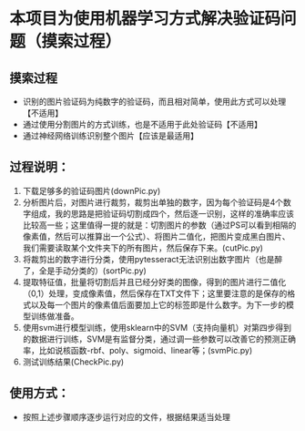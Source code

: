 # 本项目为使用机器学习方式解决验证码问题（摸索过程）

## 摸索过程
* 识别的图片验证码为纯数字的验证码，而且相对简单，使用此方式可以处理【不适用】
* 通过使用分割图片的方式训练，也是不适用于此处验证码【不适用】
* 通过神经网络训练识别整个图片【应该是最适用】


## 过程说明：
1. 下载足够多的验证码图片(downPic.py)
2. 分析图片后，对图片进行裁剪，裁剪出单独的数字，因为每个验证码是4个数字组成，我的思路是把验证码切割成四个，然后逐一识别，这样的准确率应该比较高一些；这里值得一提的就是：切割图片的参数（通过PS可以看到相隔的像素值，然后可以推算出一个公式）、将图片二值化，把图片变成黑白图片、我们需要读取某个文件夹下的所有图片，然后保存下来。(cutPic.py)
3. 将裁剪出的数字进行分类，使用pytesseract无法识别出数字图片（也是醉了，全是手动分类的）(sortPic.py)
4. 提取特征值，批量将切割后并且已经分好类的图像，得到的图片进行二值化（0,1）处理，变成像素值，然后保存在TXT文件下；这里要注意的是保存的格式以及每一个图片的像素值后面要加上它的标签即是什么数字。为下一步的模型训练做准备。
4. 使用svm进行模型训练，使用sklearn中的SVM（支持向量机）对第四步得到的数据进行训练，SVM是有监督分类，通过调一些参数可以改善它的预测正确率，比如说核函数-rbf、poly、sigmoid、linear等；(svmPic.py)
5. 测试训练结果(CheckPic.py)

## 使用方式：
* 按照上述步骤顺序逐步运行对应的文件，根据结果适当处理


